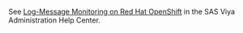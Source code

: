 See [Log-Message Monitoring on Red Hat OpenShift](https://documentation.sas.com/?cdcId=sasadmincdc&cdcVersion=default&docsetId=callogging&docsetTarget=p1jazb9s8qunacn1gwqwdzt8yed8.htm) in the SAS Viya Administration Help Center.